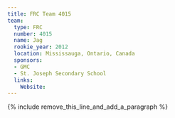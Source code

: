 ```yaml
---
title: FRC Team 4015
team:
  type: FRC
  number: 4015
  name: Jag
  rookie_year: 2012
  location: Mississauga, Ontario, Canada
  sponsors:
  - GMC
  - St. Joseph Secondary School
  links:
    Website:
---
```


{% include remove_this_line_and_add_a_paragraph %}